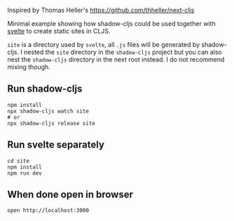 Inspired by Thomas Heller's https://github.com/thheller/next-cljs

Minimal example showing how shadow-cljs could be used together with [svelte](https://svelte.dev/) to create static sites in CLJS.

`site` is a directory used by `svelte`, all `.js` files will be generated by shadow-cljs. I nested the `site` directory in the `shadow-cljs` project but you can also nest the `shadow-cljs` directory in the next root instead. I do not recommend mixing though.

## Run shadow-cljs

```
npm install
npx shadow-cljs watch site
# or
npx shadow-cljs release site
```

## Run svelte separately

```
cd site
npm install
npm run dev
```

## When done open in browser

```
open http://localhost:3000
```